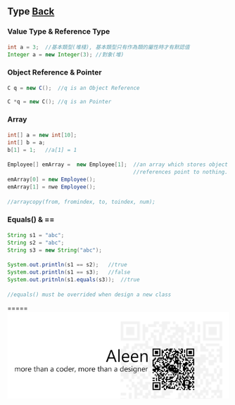 ## Type [Back](./../Java.md)

### Value Type & Reference Type
```Java
int a = 3;	//基本類型(堆棧), 基本類型只有作為類的屬性時才有默認值
Integer a = new Integer(3);	//對象(堆) 
```

### Object Reference & Pointer
```Java
C q = new C();	//q is an Object Reference
```
```cpp
C *q = new C();	//q is an Pointer
```

### Array
```Java
int[] a = new int[10];
int[] b = a;
b[1] = 1;	//a[1] = 1

Employee[] emArray =  new Employee[1];	//an array which stores object
										//references point to nothing.
emArray[0] = new Employee();
emArray[1] = nwe Employee();

//arraycopy(from, fromindex, to, toindex, num);
```

### Equals() & ==
```Java
String s1 = "abc";
String s2 = "abc";
String s3 = new String("abc");

System.out.println(s1 == s2);	//true
System.out.println(s1 == s3);	//false
System.out.pritnln(s1.equals(s3));	//true

//equals() must be overrided when design a new class	
```

=====
<a href="http://aleen42.github.io/" target="_blank" ><img src="./../../../pic/tail.gif"></a>
